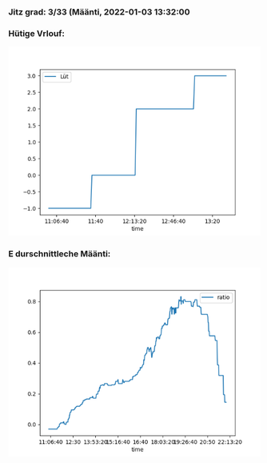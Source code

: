 ### Jitz grad: 3/33 (Määnti, 2022-01-03 13:32:00

### Hütige Vrlouf:
![Graph](Today.png)

### E durschnittleche Määnti:
![Graph](Määnti.png)